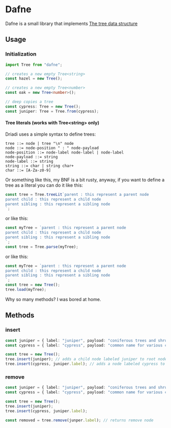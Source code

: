 # Dafne

Dafne is a small library that implements [The tree data structure](https://en.wikipedia.org/wiki/Tree_(data_structure))

## Usage
### Initialization
```ts
import Tree from "dafne";

// creates a new empty Tree<string>
const hazel = new Tree();

// creates a new empty Tree<number>
const oak = new Tree<number>();

// deep copies a tree
const cypress: Tree = new Tree();
const juniper: Tree = Tree.from(cypress);
```
#### Tree literals (works with Tree\<string\> only)
Driadi uses a simple syntax to define trees:
```antlr
tree ::= node | tree "\n" node
node ::= node-position " : " node-payload
node-position ::= node-label node-label | node-label
node-payload ::= string
node-label ::= string
string ::= char | string char+
char ::= [A-Za-z0-9]
```
Or something like this, my BNF is a bit rusty, anyway, if you want to define a tree as a literal you can do it like this:
```typescript
const tree = Tree.treeLit`parent : this represent a parent node
parent child : this represent a child node
parent sibling : this represent a sibling node
`;
```
or like this:
```typescript
const myTree = `parent : this represent a parent node
parent child : this represent a child node
parent sibling : this represent a sibling node
`;
const tree = Tree.parse(myTree);
```
or like this:
```typescript
const myTree = `parent : this represent a parent node
parent child : this represent a child node
parent sibling : this represent a sibling node
`;
const tree = new Tree();
tree.load(myTree);
```

Why so many methods? I was bored at home.
## Methods

### insert
```typescript
const juniper = { label: "juniper", payload: "coniferous trees and shrubs in the genus Juniperus" };
const cypress = { label: "cypress", payload: "common name for various coniferous trees or shrubs" };

const tree = new Tree();
tree.insert(juniper); // adds a child node labeled juniper to root node
tree.insert(cypress, juniper.label); // adds a node labeled cypress to juniper node
```

### remove
```typescript
const juniper = { label: "juniper", payload: "coniferous trees and shrubs in the genus Juniperus" };
const cypress = { label: "cypress", payload: "common name for various coniferous trees or shrubs" };

const tree = new Tree();
tree.insert(juniper);
tree.insert(cypress, juniper.label);

const removed = tree.remove(junper.label); // returns remove node
```
